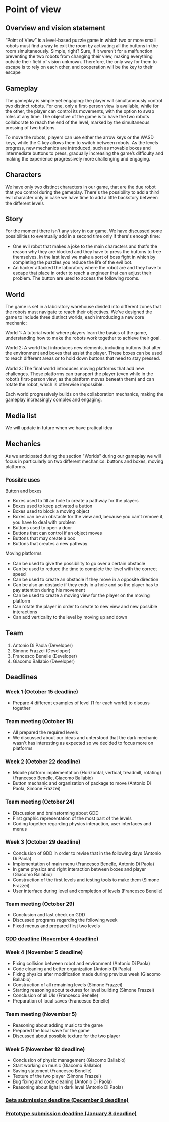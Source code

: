 # Point of view #

## Overview and vision statement ##

“Point of View” is a level-based puzzle game in which two or more small robots must find a way to exit the 
room by activating all the buttons in the room simultaneously. Simple, right? Sure, if it weren’t for a 
malfunction preventing the two robots from changing their view, making everything outside their field of 
vision unknown. Therefore, the only way for them to escape is to rely on each other, and cooperation will be 
the key to their escape

## Gameplay ##

The gameplay is simple yet engaging: the player will simultaneously control two distinct robots. For one, only a first-person view is available, while for the other, the player can control its movements, with the option to swap roles at any time. The objective of the game is to have the two robots collaborate to reach the end of the level, marked by the simultaneous pressing of two buttons.

To move the robots, players can use either the arrow keys or the WASD keys, while the C key allows them to switch between robots. As the levels progress, new mechanics are introduced, such as movable boxes and intermediate buttons to press, gradually increasing the game’s difficulty and making the experience progressively more challenging and engaging.

## Characters ##

We have only two distinct characters in our game, that are the due robot that you control during the gameplay. 
There's the possibility to add a third evil character only in case we have time to add a little backstory between the different levels

## Story ##

For the moment there isn't any story in our game.
We have discussed some possibilities to eventually add in a second time only if there's enough time:
- One evil robot that makes a joke to the main characters and that's the reason why they are blocked and they have to press the buttons to free themselves. In the last level we make a sort of boss fight in which by completing the puzzles you reduce the life of the evil bot.
- An hacker attacked the laboratory where the robot are and they have to escape that place in order to reach a engineer that can adjust their problem. The button are used to access the following rooms. 

## World ##

The game is set in a laboratory warehouse divided into different zones that the robots must navigate to reach their objectives. We’ve designed the game to include three distinct worlds, each introducing a new core mechanic:

World 1: A tutorial world where players learn the basics of the game, understanding how to make the robots work together to achieve their goal.

World 2: A world that introduces new elements, including buttons that alter the environment and boxes that assist the player. These boxes can be used to reach different areas or to hold down buttons that need to stay pressed.

World 3: The final world introduces moving platforms that add new challenges. These platforms can transport the player (even while in the robot’s first-person view, as the platform moves beneath them) and can rotate the robot, which is otherwise impossible.

Each world progressively builds on the collaboration mechanics, making the gameplay increasingly complex and engaging.

## Media list ##

We will update in future when we have pratical idea

## Mechanics ##

As we anticipated during the section "Worlds" during our gameplay we will focus in particularly on two different mechanics: buttons and boxes, moving platforms.

### Possible uses ###

Button and boxes

- Boxes used to fill an hole to create a pathway for the players
- Boxes used to keep activated a button
- Boxes used to block a moving object
- Boxes can be an obstacle for the view and, because you can't remove it, you have to deal with problem
- Buttons used to open a door
- Buttons that can control if an object moves
- Buttons that may create a box
- Buttons that creates a new pathway

Moving platforms

- Can be used to give the possibility to go over a certain obstacle
- Can be used to reduce the time to complete the level with the correct speed
- Can be used to create an obstacle if they move in a opposite direction
- Can be also an obstacle if they ends in a hole and so the player has to pay attention during his movement
- Can be used to create a moving view for the player on the moving platform
- Can rotate the player in order to create to new view and new possible interactions
- Can add verticality to the level by moving up and down

## Team ##
1. Antonio Di Paola (Developer)
2. Simone Frazzei (Developer) 
3. Francesco Benelle (Developer)
4. Giacomo Ballabio (Developer)

## Deadlines ##

### Week 1 (October 15 deadline) ###
- Prepare 4 different examples of level (1 for each world) to discuss together

### Team meeting (October 15) ###
- All prepared the required levels
- We discussed about our ideas and unterstood that the dark mechanic wasn't has interesting as expected so we decided to focus more on platforms 

### Week 2 (October 22 deadline) ###
- Mobile platform implementation (Horizontal, vertical, treadmill, rotating) (Francesco Benelle, Giacomo Ballabio)
- Button mechanic and organization of package to move (Antonio Di Paola, Simone Frazzei)

### Team meeting (October 24) ###
- Discussion and brainstorming about GDD
- First graphic representation of the most part of the levels
- Coding together regarding physics interaction, user interfaces and menus

### Week 3 (October 29 deadline) ###
- Conclusion of GDD in order to revise that in the following days (Antonio Di Paola)
- Implementation of main menu (Francesco Benelle, Antonio Di Paola)
- In game physics and right interaction between boxes and player (Giacomo Ballabio)
- Construction of the first levels and testing tools to make them (Simone Frazzei)
- User interface during level and completion of levels (Francesco Benelle)

### Team meeting (October 29)
- Conclusion and last check on GDD
- Discussed programs regarding the following week
- Fixed menus and prepared first two levels

### <ins> GDD deadline (November 4 deadline) 

### Week 4 (November 5 deadline)

- Fixing collision between robot and environment (Antonio Di Paola)
- Code cleaning and better organization (Antonio Di Paola)
- Fixing physics after modification made during previous week (Giacomo Ballabio)
- Construction of all remaining levels (Simone Frazzei)
- Starting reasoning about textures for level building (Simone Frazzei)
- Conclusion of all UIs (Francesco Benelle)
- Preparation of local saves (Francesco Benelle)

### Team meeting (November 5)

- Reasoning about adding music to the game
- Prepared the local save for the game
- Discussed about possible texture for the two player

### Week 5 (November 12 deadline)

- Conclusion of physic management (Giacomo Ballabio)
- Start working on music (Giacomo Ballabio)
- Saving statement (Francesco Benelle)
- Texture of the two player (Simone Frazzei)
- Bug fixing and code cleaning (Antonio Di Paola)
- Reasoning about light in dark level (Antonio Di Paola)

### <ins> Beta submission deadline (December 8 deadline) 

### <ins> Prototype submission deadline (January 8 deadline)

